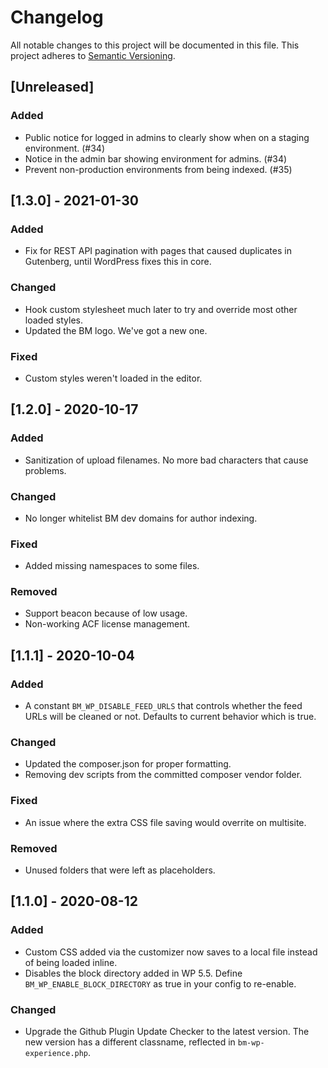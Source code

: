 # Changelog

All notable changes to this project will be documented in this file. This project adheres to [Semantic Versioning](https://semver.org/spec/v2.0.0.html).

## [Unreleased]

### Added
- Public notice for logged in admins to clearly show when on a staging environment. (#34)
- Notice in the admin bar showing environment for admins. (#34)
- Prevent non-production environments from being indexed. (#35)

## [1.3.0] - 2021-01-30

### Added
- Fix for REST API pagination with pages that caused duplicates in Gutenberg, until WordPress fixes this in core.

### Changed
- Hook custom stylesheet much later to try and override most other loaded styles.
- Updated the BM logo. We've got a new one.

### Fixed
- Custom styles weren't loaded in the editor.

## [1.2.0] - 2020-10-17

### Added
- Sanitization of upload filenames. No more bad characters that cause problems.

### Changed
- No longer whitelist BM dev domains for author indexing.

### Fixed
- Added missing namespaces to some files.

### Removed
- Support beacon because of low usage.
- Non-working ACF license management.

## [1.1.1] - 2020-10-04

### Added
- A constant `BM_WP_DISABLE_FEED_URLS` that controls whether the feed URLs will be cleaned or not. Defaults to current behavior which is true.

### Changed
- Updated the composer.json for proper formatting.
- Removing dev scripts from the committed composer vendor folder.

### Fixed
- An issue where the extra CSS file saving would overrite on multisite.

### Removed
- Unused folders that were left as placeholders.

## [1.1.0] - 2020-08-12

### Added
- Custom CSS added via the customizer now saves to a local file instead of being loaded inline.
- Disables the block directory added in WP 5.5. Define `BM_WP_ENABLE_BLOCK_DIRECTORY` as true in your config to re-enable.

### Changed
- Upgrade the Github Plugin Update Checker to the latest version. The new version has a different classname, reflected in `bm-wp-experience.php`.
